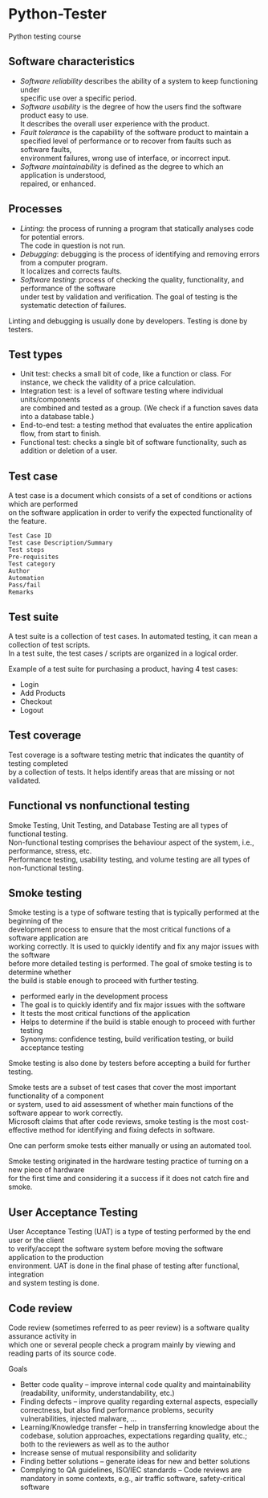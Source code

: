 # Python-Tester
Python testing course


## Software characteristics 

- *Software reliability* describes the ability of a system to keep functioning under  
  specific use over a specific period.  
- *Software usability* is the degree of how the users find the software product easy to use.  
  It describes the overall user experience with the product.  
- *Fault tolerance* is the capability of the software product to maintain a  
  specified level of performance or to recover from faults such as software faults,  
  environment failures, wrong use of interface, or incorrect input.  
- *Software maintainability* is defined as the degree to which an application is understood,  
  repaired, or enhanced.  

## Processes 

 - *Linting*: the process of running a program that statically analyses code for potential errors.  
   The code in question is not run.  
 - *Debugging*: debugging is the process of identifying and removing errors from a computer program.  
   It localizes and corrects faults.  
 - *Software testing*:  process of checking the quality, functionality, and performance of the software  
   under test by validation and verification. The goal of testing is the systematic detection of failures.  

Linting and debugging is usually done by developers. Testing is done by testers. 


## Test types

- Unit test: checks a small bit of code, like a function or class. For instance, we check the validity
  of a price calculation.  
- Integration test: is a level of software testing where individual units/components  
  are combined and tested as a group. (We check if a function saves data into a database table.)  
- End-to-end test: a testing method that evaluates the entire application flow, from start to finish.
- Functional test: checks a single bit of software functionality, such as addition or deletion of a user.

## Test case 

A test case is a document which consists of a set of conditions or actions which are performed  
on the software application in order to verify the expected functionality of the feature.  

    Test Case ID 
    Test case Description/Summary
    Test steps 
    Pre-requisites 
    Test category
    Author
    Automation 
    Pass/fail
    Remarks

## Test suite 

A test suite is a collection of test cases. In automated testing, it can mean a collection of test scripts.  
In a test suite, the test cases / scripts are organized in a logical order.  

Example of a test suite for purchasing a product, having 4 test cases:

- Login
- Add Products
- Checkout
- Logout



## Test coverage

Test coverage is a software testing metric that indicates the quantity of testing completed  
by a collection of tests. It helps identify areas that are missing or not validated.


## Functional vs nonfunctional testing  

Smoke Testing, Unit Testing, and Database Testing are all types of functional testing.  
Non-functional testing comprises the behaviour aspect of the system, i.e., performance, stress, etc.  
Performance testing, usability testing, and volume testing are all types of non-functional testing.  

## Smoke testing 

Smoke testing is a type of software testing that is typically performed at the beginning of the  
development process to ensure that the most critical functions of a software application are   
working correctly. It is used to quickly identify and fix any major issues with the software   
before more detailed testing is performed. The goal of smoke testing is to determine whether   
the build is stable enough to proceed with further testing. 

- performed early in the development process
- The goal is to quickly identify and fix major issues with the software
- It tests the most critical functions of the application
- Helps to determine if the build is stable enough to proceed with further testing
- Synonyms: confidence testing, build verification testing, or build acceptance testing


Smoke testing is also done by testers before accepting a build for further testing.

Smoke tests are a subset of test cases that cover the most important functionality of a component  
or system, used to aid assessment of whether main functions of the software appear to work correctly.  
Microsoft claims that after code reviews, smoke testing is the most cost-effective method for 
identifying and fixing defects in software.  

One can perform smoke tests either manually or using an automated tool.  

Smoke testing originated in the hardware testing practice of turning on a new piece of hardware  
for the first time and considering it a success if it does not catch fire and smoke. 


## User Acceptance Testing

User Acceptance Testing (UAT) is a type of testing performed by the end user or the client  
to verify/accept the software system before moving the software application to the production  
environment. UAT is done in the final phase of testing after functional, integration  
and system testing is done.


## Code review

Code review (sometimes referred to as peer review) is a software quality assurance activity in  
which one or several people check a program mainly by viewing and reading parts of its source code.  

Goals 

- Better code quality  – improve internal code quality and maintainability
  (readability, uniformity, understandability, etc.)
- Finding defects  – improve quality regarding external aspects, especially correctness,
  but also find performance problems, security vulnerabilities, injected malware, ...
- Learning/Knowledge transfer  – help in transferring knowledge about the codebase, solution approaches,
  expectations regarding quality, etc.; both to the reviewers as well as to the author
- Increase sense of mutual responsibility and solidarity
- Finding better solutions  – generate ideas for new and better solutions 
- Complying to QA guidelines, ISO/IEC standards  – Code reviews are mandatory in some contexts, e.g.,
  air traffic software, safety-critical software








